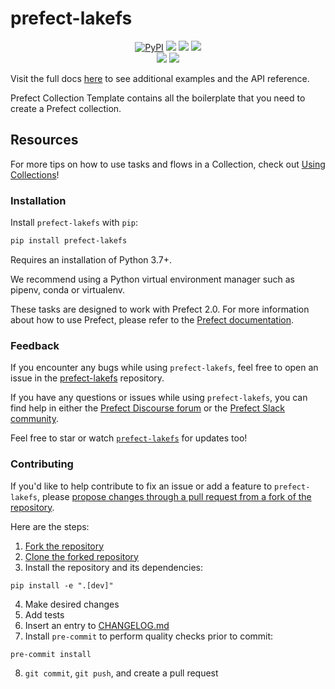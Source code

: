 # prefect-lakefs

<p align="center">
    <!--- Insert a cover image here -->
    <!--- <br> -->
    <a href="https://pypi.python.org/pypi/prefect-lakefs/" alt="PyPI version">
        <img alt="PyPI" src="https://img.shields.io/pypi/v/prefect-lakefs?color=0052FF&labelColor=090422"></a>
    <a href="https://github.com/arthur_dent/prefect-lakefs/" alt="Stars">
        <img src="https://img.shields.io/github/stars/arthur_dent/prefect-lakefs?color=0052FF&labelColor=090422" /></a>
    <a href="https://pypistats.org/packages/prefect-lakefs/" alt="Downloads">
        <img src="https://img.shields.io/pypi/dm/prefect-lakefs?color=0052FF&labelColor=090422" /></a>
    <a href="https://github.com/arthur_dent/prefect-lakefs/pulse" alt="Activity">
        <img src="https://img.shields.io/github/commit-activity/m/arthur_dent/prefect-lakefs?color=0052FF&labelColor=090422" /></a>
    <br>
    <a href="https://prefect-community.slack.com" alt="Slack">
        <img src="https://img.shields.io/badge/slack-join_community-red.svg?color=0052FF&labelColor=090422&logo=slack" /></a>
    <a href="https://discourse.prefect.io/" alt="Discourse">
        <img src="https://img.shields.io/badge/discourse-browse_forum-red.svg?color=0052FF&labelColor=090422&logo=discourse" /></a>
</p>

Visit the full docs [here](https://arthur_dent.github.io/prefect-lakefs) to see additional examples and the API reference.

Prefect Collection Template contains all the boilerplate that you need to create a Prefect collection.


<!--- ### Add a real-world example of how to use this Collection here

Offer some motivation on why this helps.

After installing `prefect-lakefs` and [saving the credentials](#saving-credentials-to-block), you can easily use it within your flows to help you achieve the aforementioned benefits!

```python
from prefect import flow, get_run_logger
```

--->

## Resources

For more tips on how to use tasks and flows in a Collection, check out [Using Collections](https://docs.prefect.io/collections/usage/)!

### Installation

Install `prefect-lakefs` with `pip`:

```bash
pip install prefect-lakefs
```

Requires an installation of Python 3.7+.

We recommend using a Python virtual environment manager such as pipenv, conda or virtualenv.

These tasks are designed to work with Prefect 2.0. For more information about how to use Prefect, please refer to the [Prefect documentation](https://docs.prefect.io/).

<!--- ### Saving credentials to block

Note, to use the `load` method on Blocks, you must already have a block document [saved through code](https://docs.prefect.io/concepts/blocks/#saving-blocks) or [saved through the UI](https://docs.prefect.io/ui/blocks/).

Below is a walkthrough on saving block documents through code.

1. Head over to <SERVICE_URL>.
2. Login to your <SERVICE> account.
3. Click "+ Create new secret key".
4. Copy the generated API key.
5. Create a short script, replacing the placeholders (or do so in the UI).

```python
from prefect_lakefs import Block
Block(api_key="API_KEY_PLACEHOLDER").save("BLOCK_NAME_PLACEHOLDER")
```

Congrats! You can now easily load the saved block, which holds your credentials:

```python
from prefect_lakefs import Block
Block.load("BLOCK_NAME_PLACEHOLDER")
```

!!! info "Registering blocks"

    Register blocks in this module to
    [view and edit them](https://docs.prefect.io/ui/blocks/)
    on Prefect Cloud:

    ```bash
    prefect block register -m prefect_lakefs
    ```

A list of available blocks in `prefect-lakefs` and their setup instructions can be found [here](https://arthur_dent.github.io/prefect-lakefs/blocks_catalog).

--->

### Feedback

If you encounter any bugs while using `prefect-lakefs`, feel free to open an issue in the [prefect-lakefs](https://github.com/arthur_dent/prefect-lakefs) repository.

If you have any questions or issues while using `prefect-lakefs`, you can find help in either the [Prefect Discourse forum](https://discourse.prefect.io/) or the [Prefect Slack community](https://prefect.io/slack).

Feel free to star or watch [`prefect-lakefs`](https://github.com/arthur_dent/prefect-lakefs) for updates too!

### Contributing

If you'd like to help contribute to fix an issue or add a feature to `prefect-lakefs`, please [propose changes through a pull request from a fork of the repository](https://docs.github.com/en/pull-requests/collaborating-with-pull-requests/proposing-changes-to-your-work-with-pull-requests/creating-a-pull-request-from-a-fork).

Here are the steps:

1. [Fork the repository](https://docs.github.com/en/get-started/quickstart/fork-a-repo#forking-a-repository)
2. [Clone the forked repository](https://docs.github.com/en/get-started/quickstart/fork-a-repo#cloning-your-forked-repository)
3. Install the repository and its dependencies:
```
pip install -e ".[dev]"
```
4. Make desired changes
5. Add tests
6. Insert an entry to [CHANGELOG.md](https://github.com/arthur_dent/prefect-lakefs/blob/main/CHANGELOG.md)
7. Install `pre-commit` to perform quality checks prior to commit:
```
pre-commit install
```
8. `git commit`, `git push`, and create a pull request
